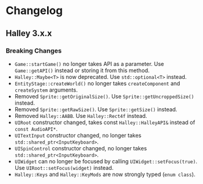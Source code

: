 # Changelog

## Halley 3.x.x

### Breaking Changes
* `Game::startGame()` no longer takes API as a parameter. Use `Game::getAPI()` instead or storing it from this method.
* `Halley::Maybe<T>` is now deprecated. Use `std::optional<T>` instead.
* `EntityStage::createWorld()` no longer takes `createComponent` and `createSystem` arguments.
* Removed `Sprite::getOriginalSize()`. Use `Sprite::getUncroppedSize()` instead.
* Removed `Sprite::getRawSize()`. Use `Sprite::getSize()` instead.
* Removed `Halley::AABB`. Use `Halley::Rect4f` instead.
* `UIRoot` constructor changed, takes const `Halley::HalleyAPI&` instead of `const AudioAPI*`.
* `UITextInput` constructor changed, no longer takes `std::shared_ptr<InputKeyboard>`.
* `UISpinControl` constructor changed, no longer takes `std::shared_ptr<InputKeyboard>`.
* `UIWidget` can no longer be focused by calling `UIWidget::setFocus(true)`. Use `UIRoot::setFocus(widget)` instead.
* `Halley::Keys` and `Halley::KeyMods` are now strongly typed (`enum class`).